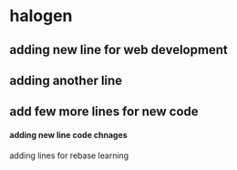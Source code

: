 # halogen

## adding new line for web development

## adding another line

## add few more lines for new code

#### adding new line code chnages
adding lines for rebase learning